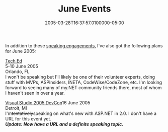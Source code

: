 ﻿---
title: June Events
date: "2005-03-28T16:37:57.0100000-05:00"
description: I won't be speaking but I'll likely be one of their volunteer
featuredImage: /img/default-post-image.jpg
---

In addition to these [speaking engagements](http://aspadvice.com/blogs/ssmith/archive/2005/03/23/1852.aspx), I've also got the following plans for June 2005:

[Tech Ed](http://www.microsoft.com/events/teched2005/default.mspx)\
5-10 June 2005\
Orlando, FL\
I won't be speaking but I'll likely be one of their volunteer experts, doing stuff with MVPs, ASPInsiders, INETA, CodeWise/CodeZone, etc. I'm looking forward to seeing many of my.NET community friends there, most of whom I haven't seen in over a year.

[Visual Studio 2005 DevCon](https://www.chrysalisevents.com/vs2005devcon)16 June 2005\
Detroit, MI\
I'm~~tentatively~~speaking on what's new with ASP.NET in 2.0. I don't have a URL for this event yet.\
***Update: Now have a URL and a definite speaking topic.***

